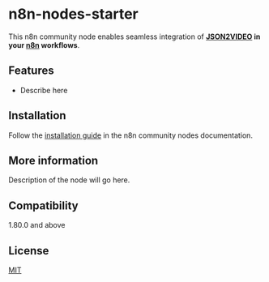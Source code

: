 # n8n-nodes-starter

This n8n community node enables seamless integration of **[JSON2VIDEO](json2video.com) in your [n8n](https://n8n.io) workflows**.

## Features

- Describe here

## Installation

Follow the [installation guide](https://docs.n8n.io/integrations/community-nodes/installation/) in the n8n community nodes documentation.

## More information

Description of the node will go here.

## Compatibility

1.80.0 and above

## License

[MIT](https://github.com/n8n-io/n8n-nodes-piapi/blob/master/LICENSE.md)
